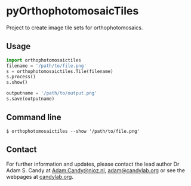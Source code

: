 pyOrthophotomosaicTiles
=======================

Project to create image tile sets for orthophotomosaics.

Usage
-----

```python
import orthophotomosaictiles
filename = '/path/to/file.png'
s = orthophotomosaictiles.Tile(filename)
s.process()
s.show() 

outputname = '/path/to/output.png'
s.save(outputname)
```

Command line
------------

```script
$ orthophotomosaictiles --show '/path/to/file.png'

```

Contact
-------

For further information and updates, please contact the lead author Dr Adam S. Candy at
[Adam.Candy@nioz.nl](mailto:Adam.Candy@nioz.nl),
[adam@candylab.org](mailto:adam@candylab.org)
or see the webpages at
[candylab.org](https://candylab.org).

